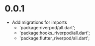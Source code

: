 # 0.0.1

- Add migrations for imports
  - 'package:riverpod/all.dart';
  - 'package:hooks_riverpod/all.dart';
  - 'package:flutter_riverpod/all.dart';
